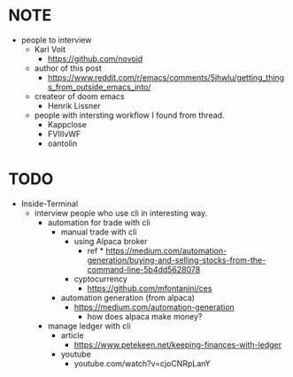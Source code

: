 # NOTE
* people to interview
    * Karl Voit 
        * https://github.com/novoid
    * author of this post 
        * https://www.reddit.com/r/emacs/comments/5jhwlu/getting_things_from_outside_emacs_into/
    * createor of doom emacs
        * Henrik Lissner
    * people with intersting workflow I found from thread.
        * Kappclose 
        * FVIIIvWF
        * oantolin


# TODO

* Inside-Terminal
    * interview people who use cli in interesting way.
        * automation for trade with cli
            * manual trade with cli
                * using Alpaca broker 
                    * ref
                        *
                        https://medium.com/automation-generation/buying-and-selling-stocks-from-the-command-line-5b4dd5628078
                * cyptocurrency
                    * https://github.com/mfontanini/ces
            * automation generation (from alpaca)
                * https://medium.com/automation-generation
                    * how does alpaca make money?
        * manage ledger with cli 
            * article
                * https://www.petekeen.net/keeping-finances-with-ledger
            * youtube
                * youtube.com/watch?v=cjoCNRpLanY

